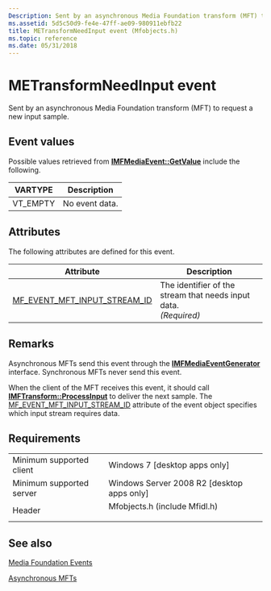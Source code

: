 ```yaml
---
Description: Sent by an asynchronous Media Foundation transform (MFT) to request a new input sample.
ms.assetid: 5d5c50d9-fe4e-47ff-ae09-980911ebfb22
title: METransformNeedInput event (Mfobjects.h)
ms.topic: reference
ms.date: 05/31/2018
---
```


# METransformNeedInput event

Sent by an asynchronous Media Foundation transform (MFT) to request a new input sample.

## Event values

Possible values retrieved from [**IMFMediaEvent::GetValue**](/windows/desktop/api/mfobjects/nf-mfobjects-imfmediaevent-getvalue) include the following.



| VARTYPE              | Description               |
|----------------------|---------------------------|
| VT\_EMPTY<br/> | No event data.<br/> |



## Attributes

The following attributes are defined for this event.



| Attribute                                                                        | Description                                                                           |
|----------------------------------------------------------------------------------|---------------------------------------------------------------------------------------|
| [MF\_EVENT\_MFT\_INPUT\_STREAM\_ID](mf-event-mft-input-stream-id.md)<br/> | The identifier of the stream that needs input data.<br/>*(Required)*<br/> |



## Remarks

Asynchronous MFTs send this event through the [**IMFMediaEventGenerator**](/windows/desktop/api/mfobjects/nn-mfobjects-imfmediaeventgenerator) interface. Synchronous MFTs never send this event.

When the client of the MFT receives this event, it should call [**IMFTransform::ProcessInput**](/windows/desktop/api/mftransform/nf-mftransform-imftransform-processinput) to deliver the next sample. The [MF\_EVENT\_MFT\_INPUT\_STREAM\_ID](mf-event-mft-input-stream-id.md) attribute of the event object specifies which input stream requires data.

## Requirements



|                                     |                                                                                                          |
|-------------------------------------|----------------------------------------------------------------------------------------------------------|
| Minimum supported client<br/> | Windows 7 \[desktop apps only\]<br/>                                                               |
| Minimum supported server<br/> | Windows Server 2008 R2 \[desktop apps only\]<br/>                                                  |
| Header<br/>                   | <dl> <dt>Mfobjects.h (include Mfidl.h)</dt> </dl> |



## See also

<dl> <dt>

[Media Foundation Events](media-foundation-events.md)
</dt> <dt>

[Asynchronous MFTs](asynchronous-mfts.md)
</dt> </dl>

 

 




